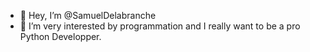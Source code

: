 - 👋 Hey, I’m @SamuelDelabranche
- 👀 I’m very interested by programmation and I really want to be a pro Python Developper.


<!---
SamuelDelabranche/SamuelDelabranche is a ✨ special ✨ repository because its `README.md` (this file) appears on your GitHub profile.
You can click the Preview link to take a look at your changes.
--->
